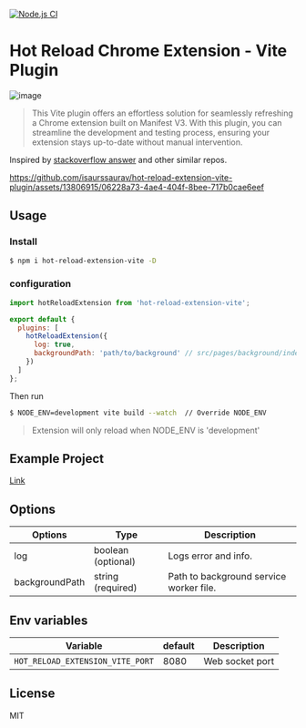 [![Node.js CI](https://github.com/isaurssaurav/hot-reload-extension-vite/actions/workflows/node.js.yml/badge.svg?branch=main)](https://github.com/isaurssaurav/hot-reload-extension-vite/actions/workflows/node.js.yml)

# Hot Reload Chrome Extension - Vite Plugin

![image](https://raw.githubusercontent.com/isaurssaurav/hot-reload-extension-vite/main/hot-reload-extension-vite.png)

> This Vite plugin offers an effortless solution for seamlessly refreshing a Chrome extension built on Manifest V3. With this plugin, you can streamline the development and testing process, ensuring your extension stays up-to-date without manual intervention.

Inspired by [stackoverflow answer](https://stackoverflow.com/a/65485938/7135342) and other similar repos.

https://github.com/isaurssaurav/hot-reload-extension-vite-plugin/assets/13806915/06228a73-4ae4-404f-8bee-717b0cae6eef

## Usage

### Install

```bash
$ npm i hot-reload-extension-vite -D
```

### configuration

```js
import hotReloadExtension from 'hot-reload-extension-vite';

export default {
  plugins: [
    hotReloadExtension({
      log: true,
      backgroundPath: 'path/to/background' // src/pages/background/index.ts
    })
  ]
};
```

Then run

```bash
$ NODE_ENV=development vite build --watch  // Override NODE_ENV
```

> Extension will only reload when NODE_ENV is 'development'

## Example Project

[Link](https://github.com/isaurssaurav/hot-reload-extension-vite/tree/main/example)

## Options

| Options        | Type               | Description                             |
| -------------- | ------------------ | --------------------------------------- |
| log            | boolean (optional) | Logs error and info.                    |
| backgroundPath | string (required)  | Path to background service worker file. |

## Env variables

| Variable                         | default | Description     |
| -------------------------------- | ------- | --------------- |
| `HOT_RELOAD_EXTENSION_VITE_PORT` | 8080    | Web socket port |

## License

MIT
